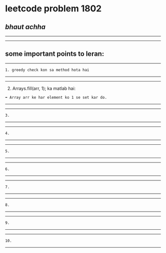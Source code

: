 # leetcode problem 1802

***bhaut achha***
---
*** *** 
---

## some important points to leran:

---
```
1. greedy check kon sa method hota hai 
```
---
---

2. Arrays.fill(arr, 1); ka matlab hai:
```
➡ Array arr ke har element ko 1 se set kar do.
```
---
---
```
3.
```
---
---
```
4.
```
---
---
```
5.
```
---
---
```
6.
```
---
---
```
7.
```
---
---
```
8.
```
---

---
```
9.
```
---
---
```
10.
```
---
